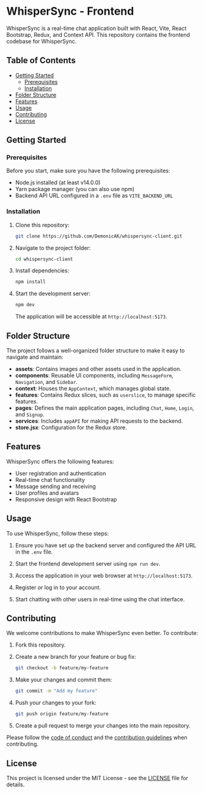 # WhisperSync - Frontend

WhisperSync is a real-time chat application built with React, Vite, React Bootstrap, Redux, and Context API. This repository contains the frontend codebase for WhisperSync.

## Table of Contents

- [Getting Started](#getting-started)
  - [Prerequisites](#prerequisites)
  - [Installation](#installation)
- [Folder Structure](#folder-structure)
- [Features](#features)
- [Usage](#usage)
- [Contributing](#contributing)
- [License](#license)

## Getting Started

### Prerequisites

Before you start, make sure you have the following prerequisites:

- Node.js installed (at least v14.0.0)
- Yarn package manager (you can also use npm)
- Backend API URL configured in a `.env` file as `VITE_BACKEND_URL`

### Installation

1. Clone this repository:

   ```bash
   git clone https://github.com/DemonicAK/whispersync-client.git
   ```

2. Navigate to the project folder:

   ```bash
   cd whispersync-client
   ```

3. Install dependencies:

   ```bash
   npm install
   ```

4. Start the development server:

   ```bash
   npm dev
   ```

   The application will be accessible at `http://localhost:5173`.

## Folder Structure

The project follows a well-organized folder structure to make it easy to navigate and maintain:

- **assets**: Contains images and other assets used in the application.
- **components**: Reusable UI components, including `MessageForm`, `Navigation`, and `Sidebar`.
- **context**: Houses the `AppContext`, which manages global state.
- **features**: Contains Redux slices, such as `userslice`, to manage specific features.
- **pages**: Defines the main application pages, including `Chat`, `Home`, `Login`, and `Signup`.
- **services**: Includes `appAPI` for making API requests to the backend.
- **store.jsx**: Configuration for the Redux store.

## Features

WhisperSync offers the following features:

- User registration and authentication
- Real-time chat functionality
- Message sending and receiving
- User profiles and avatars
- Responsive design with React Bootstrap

## Usage

To use WhisperSync, follow these steps:

1. Ensure you have set up the backend server and configured the API URL in the `.env` file.

2. Start the frontend development server using `npm run dev`.

3. Access the application in your web browser at `http://localhost:5173`.

4. Register or log in to your account.

5. Start chatting with other users in real-time using the chat interface.

## Contributing

We welcome contributions to make WhisperSync even better. To contribute:

1. Fork this repository.

2. Create a new branch for your feature or bug fix:

   ```bash
   git checkout -b feature/my-feature
   ```

3. Make your changes and commit them:

   ```bash
   git commit -m "Add my feature"
   ```

4. Push your changes to your fork:

   ```bash
   git push origin feature/my-feature
   ```

5. Create a pull request to merge your changes into the main repository.

Please follow the [code of conduct](CODE_OF_CONDUCT.md) and the [contribution guidelines](CONTRIBUTING.md) when contributing.

## License

This project is licensed under the MIT License - see the [LICENSE](LICENSE) file for details.
